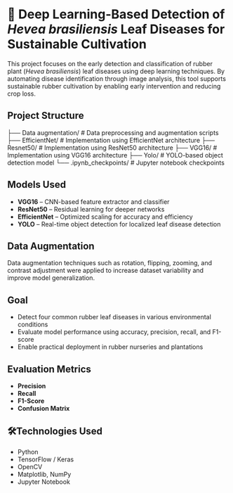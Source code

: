 # 🌿 Deep Learning-Based Detection of *Hevea brasiliensis* Leaf Diseases for Sustainable Cultivation

This project focuses on the early detection and classification of rubber plant (*Hevea brasiliensis*) leaf diseases using deep learning techniques. By automating disease identification through image analysis, this tool supports sustainable rubber cultivation by enabling early intervention and reducing crop loss.

## Project Structure

├── Data augmentation/ # Data preprocessing and augmentation scripts
├── EfficientNet/ # Implementation using EfficientNet architecture
├── Resnet50/ # Implementation using ResNet50 architecture
├── VGG16/ # Implementation using VGG16 architecture
├── Yolo/ # YOLO-based object detection model
└── .ipynb_checkpoints/ # Jupyter notebook checkpoints

## Models Used

- **VGG16** – CNN-based feature extractor and classifier
- **ResNet50** – Residual learning for deeper networks
- **EfficientNet** – Optimized scaling for accuracy and efficiency
- **YOLO** – Real-time object detection for localized leaf disease detection

## Data Augmentation

Data augmentation techniques such as rotation, flipping, zooming, and contrast adjustment were applied to increase dataset variability and improve model generalization.

## Goal

- Detect four common rubber leaf diseases in various environmental conditions
- Evaluate model performance using accuracy, precision, recall, and F1-score
- Enable practical deployment in rubber nurseries and plantations

## Evaluation Metrics

- **Precision**
- **Recall**
- **F1-Score**
- **Confusion Matrix**

## 🛠Technologies Used

- Python
- TensorFlow / Keras
- OpenCV
- Matplotlib, NumPy
- Jupyter Notebook
